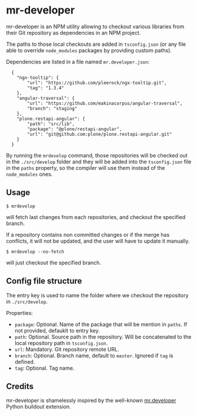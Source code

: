 # mr-developer

mr-developer is an NPM utility allowing to checkout various libraries from their Git repository as dependencies in an NPM project.

The paths to those local checkouts are added in `tsconfig.json` (or any file able to override `node_modules` packages by providing custom paths).

Dependencies are listed in a file named `mr.developer.json`:

```
  {
    "ngx-tooltip": {
        "url": "https://github.com/pleerock/ngx-tooltip.git",
        "tag": "1.3.4"
    },
    "angular-traversal": {
        "url": "https://github.com/makinacorpus/angular-traversal",
        "branch": "staging"
    },
    "plone.restapi-angular": {
        "path": "src/lib",
        "package": "@plone/restapi-angular",
        "url": "git@github.com:plone/plone.restapi-angular.git"
    }
  }
```

By running the `mrdevelop` command, those repositories will be checked out in the `./src/develop` folder and they will be added into the `tsconfig.json` file in the `paths` property, so the compiler will use them instead of the `node_modules` ones.

## Usage

```
$ mrdevelop
```
will fetch last changes from each repositories, and checkout the specified branch.

If a repository contains non committed changes or if the merge has conflicts, it will not be updated, and the user will have to update it manually.

```
$ mrdevelop --no-fetch
```
will just checkout the specified branch.

## Config file structure

The entry key is used to name the folder where we checkout the repository in `./src/develop`.

Properties:

- `package`: Optional. Name of the package that will be mention in `paths`. If not provided, defauklt to entry key.
- `path`: Optional. Source path in the repository. Will be concatenated to the local repository path in `tsconfig.json`.
- `url`: Mandatory. Git repository remote URL.
- `branch`: Optional. Branch name, default to `master`. Ignored if `tag` is defined.
- `tag`: Optional. Tag name.

## Credits

mr-developer is shamelessly inspired by the well-known [mr.developer](https://pypi.python.org/pypi/mr.developer) Python buildout extension.
